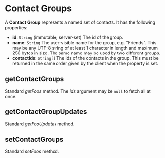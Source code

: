 # Contact Groups

A **Contact Group** represents a named set of contacts. It has the following properties:

- **id**: `String` (immutable; server-set)
  The id of the group.
- **name**: `String`
  The user-visible name for the group, e.g. "Friends". This may be any UTF-8 string of at least 1 character in length and maximum 256 bytes in size. The same name may be used by two different groups.
- **contactIds**: `String[]`
  The ids of the contacts in the group. This must be returned in the same order given by the client when the property is set.

## getContactGroups

Standard *getFoos* method. The *ids* argument may be `null` to fetch all at once.

## getContactGroupUpdates

Standard *getFooUpdates* method.

## setContactGroups

Standard *setFoos* method.
